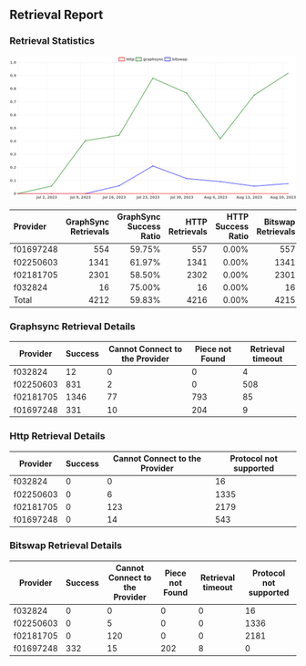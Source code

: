 ## Retrieval Report
### Retrieval Statistics
<img src="https://raw.githubusercontent.com/data-preservation-programs/filplus-checker-assets/main/filecoin-project/filecoin-plus-large-datasets/issues/2040/1692659632311.png"/>

| Provider  | GraphSync Retrievals | GraphSync Success Ratio | HTTP Retrievals | HTTP Success Ratio | Bitswap Retrievals | Bitswap Success Ratio |
| :-------- | -------------------: | ----------------------: | --------------: | -----------------: | -----------------: | --------------------: |
| f01697248 |                  554 |                  59.75% |             557 |              0.00% |                557 |                59.61% |
| f02250603 |                 1341 |                  61.97% |            1341 |              0.00% |               1341 |                 0.00% |
| f02181705 |                 2301 |                  58.50% |            2302 |              0.00% |               2301 |                 0.00% |
| f032824   |                   16 |                  75.00% |              16 |              0.00% |                 16 |                 0.00% |
| Total     |                 4212 |                  59.83% |            4216 |              0.00% |               4215 |                 7.88% |

### Graphsync Retrieval Details
| Provider  | Success | Cannot Connect to the Provider | Piece not Found | Retrieval timeout |
| --------- | ------- | ------------------------------ | --------------- | ----------------- |
| f032824   | 12      | 0                              | 0               | 4                 |
| f02250603 | 831     | 2                              | 0               | 508               |
| f02181705 | 1346    | 77                             | 793             | 85                |
| f01697248 | 331     | 10                             | 204             | 9                 |

### Http Retrieval Details
| Provider  | Success | Cannot Connect to the Provider | Protocol not supported |
| --------- | ------- | ------------------------------ | ---------------------- |
| f032824   | 0       | 0                              | 16                     |
| f02250603 | 0       | 6                              | 1335                   |
| f02181705 | 0       | 123                            | 2179                   |
| f01697248 | 0       | 14                             | 543                    |

### Bitswap Retrieval Details
| Provider  | Success | Cannot Connect to the Provider | Piece not Found | Retrieval timeout | Protocol not supported |
| --------- | ------- | ------------------------------ | --------------- | ----------------- | ---------------------- |
| f032824   | 0       | 0                              | 0               | 0                 | 16                     |
| f02250603 | 0       | 5                              | 0               | 0                 | 1336                   |
| f02181705 | 0       | 120                            | 0               | 0                 | 2181                   |
| f01697248 | 332     | 15                             | 202             | 8                 | 0                      |
